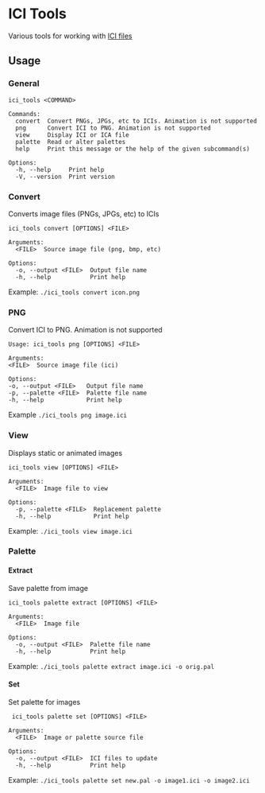# ICI Tools

Various tools for working with [ICI files](https://github.com/emmabritton/ici-files) 

## Usage

### General

```
ici_tools <COMMAND>

Commands:
  convert  Convert PNGs, JPGs, etc to ICIs. Animation is not supported
  png      Convert ICI to PNG. Animation is not supported
  view     Display ICI or ICA file
  palette  Read or alter palettes
  help     Print this message or the help of the given subcommand(s)

Options:
  -h, --help     Print help
  -V, --version  Print version

```

### Convert

Converts image files (PNGs, JPGs, etc) to ICIs

```
ici_tools convert [OPTIONS] <FILE>

Arguments:
  <FILE>  Source image file (png, bmp, etc)

Options:
  -o, --output <FILE>  Output file name
  -h, --help           Print help

```

Example: `./ici_tools convert icon.png`

### PNG

Convert ICI to PNG. Animation is not supported

```
Usage: ici_tools png [OPTIONS] <FILE>

Arguments:
<FILE>  Source image file (ici)

Options:
-o, --output <FILE>   Output file name
-p, --palette <FILE>  Palette file name
-h, --help            Print help
```

Example `./ici_tools png image.ici`

### View

Displays static or animated images

```
ici_tools view [OPTIONS] <FILE>

Arguments:
  <FILE>  Image file to view

Options:
  -p, --palette <FILE>  Replacement palette
  -h, --help            Print help

```

Example: `./ici_tools view image.ici`

### Palette

#### Extract

Save palette from image

```
ici_tools palette extract [OPTIONS] <FILE>

Arguments:
  <FILE>  Image file

Options:
  -o, --output <FILE>  Palette file name
  -h, --help           Print help
```

Example: `./ici_tools palette extract image.ici -o orig.pal`

#### Set

Set palette for images 

```
 ici_tools palette set [OPTIONS] <FILE>

Arguments:
  <FILE>  Image or palette source file

Options:
  -o, --output <FILE>  ICI files to update
  -h, --help           Print help
```

Example: `./ici_tools palette set new.pal -o image1.ici -o image2.ici`